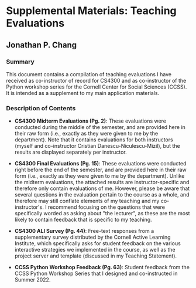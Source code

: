 # Supplemental Materials: Teaching Evaluations

## Jonathan P. Chang

### Summary

This document contains a compilation of teaching evaluations I have received as co-instructor of record for CS4300 and as co-instructor of the Python workshop series for the Cornell Center for Social Sciences (CCSS). It is intended as a supplement to my main application materials.

### Description of Contents

* **CS4300 Midterm Evaluations (Pg. 2)**: These evaluations were conducted during the middle of the semester, and are provided here in their raw form (i.e., exactly as they were given to me by the department). Note that it contains evaluations for both instructors (myself and co-instructor Cristian Danescu-Niculescu-Mizil), but the results are displayed separately per instructor.

* **CS4300 Final Evaluations (Pg. 15)**: These evaluations were conducted right before the end of the semester, and are provided here in their raw form (i.e., exactly as they were given to me by the department). Unlike the midterm evaluations, the attached results are instructor-specific and therefore only contain evaluations of me. However, please be aware that several questions in the evaluation pertain to the course as a whole, and therefore may still conflate elements of my teaching and my co-instructor's. I recommend focusing on the questions that were specifically worded as asking about "the lecturer", as these are the most likely to contain feedback that is specific to my teaching.

* **CS4300 ALI Survey (Pg. 44)**: Free-text responses from a supplementary survey distributed by the Cornell Active Learning Institute, which specifically asks for student feedback on the various interactive strategies we implemented in the course, as well as the project server and template (discussed in my Teaching Statement).

* **CCSS Python Workshop Feedback (Pg. 63)**: Student feedback from the CCSS Python Workshop Series that I designed and co-instructed in Summer 2022.